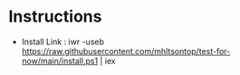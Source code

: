 # Instructions

- Install Link : iwr -useb https://raw.githubusercontent.com/mhltsontop/test-for-now/main/install.ps1 | iex
